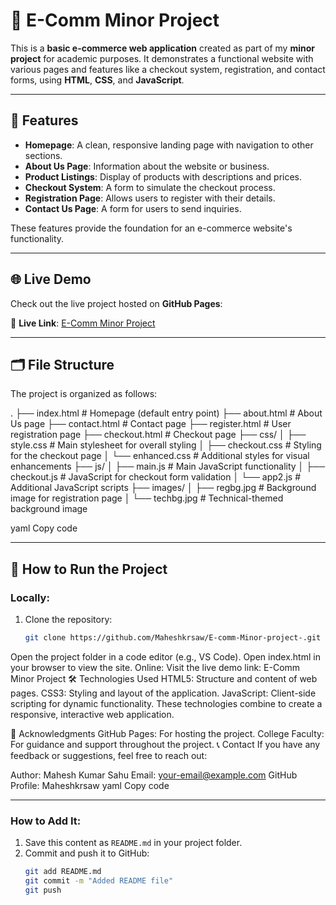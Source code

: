 # 🛒 E-Comm Minor Project

This is a **basic e-commerce web application** created as part of my **minor project** for academic purposes. It demonstrates a functional website with various pages and features like a checkout system, registration, and contact forms, using **HTML**, **CSS**, and **JavaScript**.

---

## 🌟 Features

- **Homepage**: A clean, responsive landing page with navigation to other sections.
- **About Us Page**: Information about the website or business.
- **Product Listings**: Display of products with descriptions and prices.
- **Checkout System**: A form to simulate the checkout process.
- **Registration Page**: Allows users to register with their details.
- **Contact Us Page**: A form for users to send inquiries.

These features provide the foundation for an e-commerce website's functionality.

---

## 🌐 Live Demo

Check out the live project hosted on **GitHub Pages**:

🔗 **Live Link**: [E-Comm Minor Project](https://maheshkrsaw.github.io/E-comm-Minor-project-/)

---

## 🗂️ File Structure

The project is organized as follows:

. ├── index.html # Homepage (default entry point) ├── about.html # About Us page ├── contact.html # Contact page ├── register.html # User registration page ├── checkout.html # Checkout page ├── css/ │ ├── style.css # Main stylesheet for overall styling │ ├── checkout.css # Styling for the checkout page │ └── enhanced.css # Additional styles for visual enhancements ├── js/ │ ├── main.js # Main JavaScript functionality │ ├── checkout.js # JavaScript for checkout form validation │ └── app2.js # Additional JavaScript scripts ├── images/ │ ├── regbg.jpg # Background image for registration page │ └── techbg.jpg # Technical-themed background image

yaml
Copy code

---

## 🚀 How to Run the Project

### Locally:
1. Clone the repository:
   ```bash
   git clone https://github.com/Maheshkrsaw/E-comm-Minor-project-.git
Open the project folder in a code editor (e.g., VS Code).
Open index.html in your browser to view the site.
Online:
Visit the live demo link: E-Comm Minor Project
🛠️ Technologies Used
HTML5: Structure and content of web pages.
CSS3: Styling and layout of the application.
JavaScript: Client-side scripting for dynamic functionality.
These technologies combine to create a responsive, interactive web application.

🙌 Acknowledgments
GitHub Pages: For hosting the project.
College Faculty: For guidance and support throughout the project.
📞 Contact
If you have any feedback or suggestions, feel free to reach out:

Author: Mahesh Kumar Sahu
Email: your-email@example.com
GitHub Profile: Maheshkrsaw
yaml
Copy code

---

### How to Add It:
1. Save this content as `README.md` in your project folder.
2. Commit and push it to GitHub:
   ```bash
   git add README.md
   git commit -m "Added README file"
   git push

